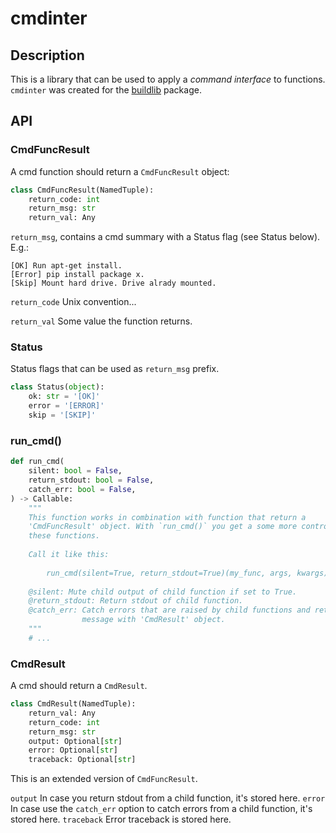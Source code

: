 # cmdinter

## Description

This is a library that can be used to apply a *command interface* to functions.
`cmdinter` was created for the [buildlib](https://pypi.python.org/pypi/buildlib) 
package.

## API

### CmdFuncResult

A cmd function should return a `CmdFuncResult` object:

```python
class CmdFuncResult(NamedTuple):
    return_code: int
    return_msg: str
    return_val: Any
```

`return_msg`, contains a cmd summary with a Status flag (see Status below).
E.g.:

```
[OK] Run apt-get install.
[Error] pip install package x.
[Skip] Mount hard drive. Drive alrady mounted.
```

`return_code` Unix convention...

`return_val` Some value the function returns.

### Status

Status flags that can be used as `return_msg` prefix. 

```python
class Status(object):
    ok: str = '[OK]'
    error = '[ERROR]'
    skip = '[SKIP]'
```

### run_cmd()

```python
def run_cmd(
    silent: bool = False,
    return_stdout: bool = False,
    catch_err: bool = False,
) -> Callable:
    """
    This function works in combination with function that return a 
    'CmdFuncResult' object. With `run_cmd()` you get a some more control over
    these functions.
    
    Call it like this:
    
        run_cmd(silent=True, return_stdout=True)(my_func, args, kwargs)
    
    @silent: Mute child output of child function if set to True.
    @return_stdout: Return stdout of child function.
    @catch_err: Catch errors that are raised by child functions and return error
                message with 'CmdResult' object.
    """
    # ...
```
 

### CmdResult

A cmd should return a `CmdResult`.

```python
class CmdResult(NamedTuple):
    return_val: Any
    return_code: int
    return_msg: str
    output: Optional[str]
    error: Optional[str]
    traceback: Optional[str]
```

This is an extended version of `CmdFuncResult`.

`output` In case you return stdout from a child function, it's stored here.
`error` In case use the `catch_err` option to catch errors from a child function, it's stored here.
`traceback` Error traceback is stored here.


